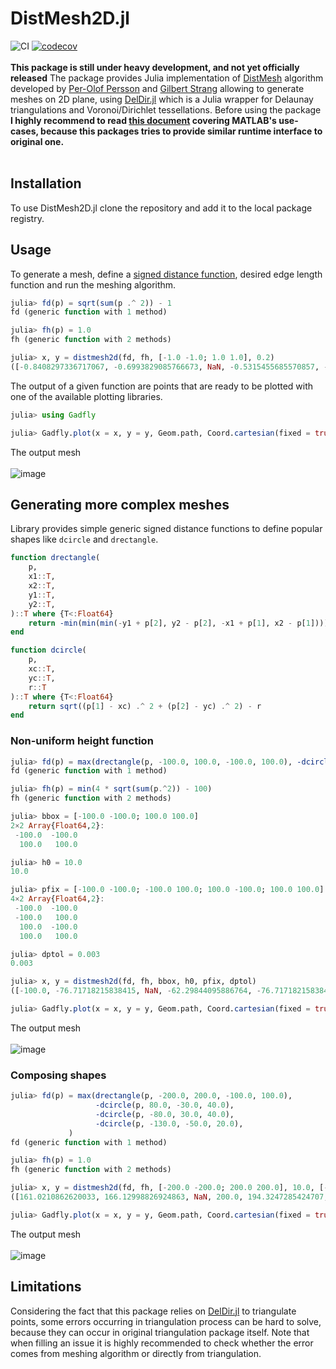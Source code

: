 # DistMesh2D.jl
![CI](https://github.com/jstarczewski/DistMesh2D.jl/workflows/CI/badge.svg)
[![codecov](https://codecov.io/gh/jstarczewski/DistMesh2D.jl/main/graph/badge.svg)](https://codecov.io/gh/jstarczewski/DistMesh2D.jl)
<br/><br/>
<b>This package is still under heavy development, and not yet officially released</b>
The package provides Julia implementation of [DistMesh](http://persson.berkeley.edu/distmesh/) algorithm developed by [Per-Olof Persson](http://persson.berkeley.edu/) and [Gilbert Strang](http://www-math.mit.edu/~gs/) allowing to generate meshes on 2D plane, using [DelDir.jl](https://github.com/robertdj/Deldir.jl) which is a Julia wrapper for Delaunay triangulations and Voronoi/Dirichlet tessellations. Before using the package <b>I highly recommend to read [this document](http://persson.berkeley.edu/distmesh/persson04mesh.pdf) covering MATLAB's use-cases, because this packages tries to provide similar runtime interface to original one.</b>
<br/><br/>
## Installation
To use DistMesh2D.jl clone the repository and add it to the local package registry.
## Usage 
To generate a mesh, define a [signed distance function](http://persson.berkeley.edu/distmesh/persson04mesh.pdf), desired edge length function and run the meshing algorithm. 
```Julia
julia> fd(p) = sqrt(sum(p .^ 2)) - 1
fd (generic function with 1 method)

julia> fh(p) = 1.0
fh (generic function with 2 methods)

julia> x, y = distmesh2d(fd, fh, [-1.0 -1.0; 1.0 1.0], 0.2)
([-0.8408297336717067, -0.6993829085766673, NaN, -0.5315455685570857, -0.6993829085766673, NaN, -0.5822722080639808, -0.6993829085766673, NaN, -0.5822722080639808  …  NaN, -0.60618605865758, -0.36756281453508466, NaN, -0.60618605865758, -0.7846917737263828, NaN, -0.60618605865758, -0.5633752938295506, NaN], [-0.5412996931425073, -0.7147471921795109, NaN, -0.8470296986801119, -0.7147471921795109, NaN, -0.5521369576265936, -0.7147471921795109, NaN, -0.5521369576265936  …  NaN, 0.795322867083831, 0.92999869760509, NaN, 0.795322867083831, 0.6198861346071187, NaN, 0.795322867083831, 0.5800262182849156, NaN])
```
The output of a given function are points that are ready to be plotted with one of the available plotting libraries.
```Julia
julia> using Gadfly

julia> Gadfly.plot(x = x, y = y, Geom.path, Coord.cartesian(fixed = true))
```
The output mesh<br/><br/>
![image](https://user-images.githubusercontent.com/36159919/101280105-6a843180-37c7-11eb-91f4-79a589714bf1.png)
## Generating more complex meshes
Library provides simple generic signed distance functions to define popular shapes like `dcircle` and `drectangle`.
```Julia
function drectangle(
    p,
    x1::T,
    x2::T,
    y1::T,
    y2::T,
)::T where {T<:Float64}
    return -min(min(min(-y1 + p[2], y2 - p[2], -x1 + p[1], x2 - p[1])))
end

function dcircle(
    p,
    xc::T,
    yc::T,
    r::T
)::T where {T<:Float64}
    return sqrt((p[1] - xc) .^ 2 + (p[2] - yc) .^ 2) - r
end
```
### Non-uniform height function
```Julia
julia> fd(p) = max(drectangle(p, -100.0, 100.0, -100.0, 100.0), -dcircle(p, 0.0, 0.0, 40.0))
fd (generic function with 1 method)

julia> fh(p) = min(4 * sqrt(sum(p.^2)) - 100)
fh (generic function with 2 methods)

julia> bbox = [-100.0 -100.0; 100.0 100.0]
2×2 Array{Float64,2}:
 -100.0  -100.0
  100.0   100.0

julia> h0 = 10.0
10.0

julia> pfix = [-100.0 -100.0; -100.0 100.0; 100.0 -100.0; 100.0 100.0]
4×2 Array{Float64,2}:
 -100.0  -100.0
 -100.0   100.0
  100.0  -100.0
  100.0   100.0

julia> dptol = 0.003
0.003

julia> x, y = distmesh2d(fd, fh, bbox, h0, pfix, dptol)
([-100.0, -76.71718215838415, NaN, -62.29844095886764, -76.71718215838415, NaN, -100.0, -76.71718215838415, NaN, -100.0  …  NaN, 100.0, 100.0, NaN, 100.0, 78.01048490854643, NaN, 100.0, 80.72224653575613, NaN], [-80.56252474196684, -77.31440723125387, NaN, -62.263859671319544, -77.31440723125387, NaN, -65.15571042094268, -77.31440723125387, NaN, -65.15571042094268  …  NaN, 79.78462487451092, 63.972558404391755, NaN, 79.78462487451092, 76.7946778947107, NaN, 79.78462487451092, 100.0, NaN])

julia> Gadfly.plot(x = x, y = y, Geom.path, Coord.cartesian(fixed = true))
```
The output mesh<br/><br/>
![image](https://user-images.githubusercontent.com/36159919/101280559-1cbcf880-37ca-11eb-9d11-ab49f109d4d9.png)
### Composing shapes
```Julia
julia> fd(p) = max(drectangle(p, -200.0, 200.0, -100.0, 100.0),
                   -dcircle(p, 80.0, -30.0, 40.0),
                   -dcircle(p, -80.0, 30.0, 40.0),
                   -dcircle(p, -130.0, -50.0, 20.0),
             )
fd (generic function with 1 method)

julia> fh(p) = 1.0
fh (generic function with 2 methods)

julia> x, y = distmesh2d(fd, fh, [-200.0 -200.0; 200.0 200.0], 10.0, [-200.0 -100.0; -200.0 100.0; 200.0 -100.0; 200.0 100.0])
([161.0210862620033, 166.12998826924863, NaN, 200.0, 194.3247285424707, NaN, 200.0, 194.3247285424707, NaN, 200.0  …  NaN, 200.0, 189.74430159744796, NaN, 200.0, 200.0, NaN, 200.0, 200.0, NaN], [-81.3691159177671, -72.36916222551373, NaN, -88.61856691079599, -81.32959572629619, NaN, -73.8754302313204, -81.32959572629619, NaN, -73.8754302313204  …  NaN, 90.74551828933312, 100.0, NaN, 90.74551828933312, 80.15154249597565, NaN, 90.74551828933312, 100.0, NaN])

julia> Gadfly.plot(x = x, y = y, Geom.path, Coord.cartesian(fixed = true))
```
The output mesh<br/><br/>
![image](https://user-images.githubusercontent.com/36159919/101280144-a6b79200-37c7-11eb-807e-9249317febaa.png)
## Limitations
Considering the fact that this package relies on [DelDir.jl](https://github.com/robertdj/Deldir.jl) to triangulate points, some errors occurring in triangulation process can be hard to solve, because they can occur in original triangulation package itself. Note that when filling an issue it is highly recommended to check whether the error comes from meshing algorithm or directly from triangulation.  
